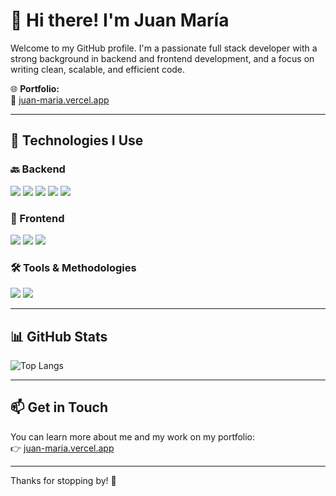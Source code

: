 # 👋 Hi there! I'm Juan María

Welcome to my GitHub profile. I'm a passionate full stack developer with a strong background in backend and frontend development, and a focus on writing clean, scalable, and efficient code.

🌐 **Portfolio:**  
🔗 [juan-maria.vercel.app](https://juan-maria.vercel.app)

---

## 🧰 Technologies I Use

### 🔙 Backend  
<p>
  <img src="https://img.shields.io/badge/Java-007396?style=for-the-badge&logo=java&logoColor=white" />
  <img src="https://img.shields.io/badge/Spring_Boot-6DB33F?style=for-the-badge&logo=spring-boot&logoColor=white" />
  <img src="https://img.shields.io/badge/Python-3776AB?style=for-the-badge&logo=python&logoColor=white" />
  <img src="https://img.shields.io/badge/FastAPI-009688?style=for-the-badge&logo=fastapi&logoColor=white" />
  <img src="https://img.shields.io/badge/Flask-000000?style=for-the-badge&logo=flask&logoColor=white" />
</p>

### 🎨 Frontend  
<p>
  <img src="https://img.shields.io/badge/React-20232A?style=for-the-badge&logo=react&logoColor=61DAFB" />
  <img src="https://img.shields.io/badge/Angular-DD0031?style=for-the-badge&logo=angular&logoColor=white" />
  <img src="https://img.shields.io/badge/Next.js-000000?style=for-the-badge&logo=next.js&logoColor=white" />
</p>

### 🛠️ Tools & Methodologies  
<p>
  <img src="https://img.shields.io/badge/Git-F05032?style=for-the-badge&logo=git&logoColor=white" />
  <img src="https://img.shields.io/badge/Scrum-6DB33F?style=for-the-badge&logo=scrumalliance&logoColor=white" />
</p>

---

## 📊 GitHub Stats

![Top Langs](https://github-readme-stats.vercel.app/api/top-langs/?username=juanmariiaa&layout=compact&theme=tokyonight&langs_count=8)

---

## 📫 Get in Touch

You can learn more about me and my work on my portfolio:  
👉 [juan-maria.vercel.app](https://juan-maria.vercel.app)

---

Thanks for stopping by! 🚀
